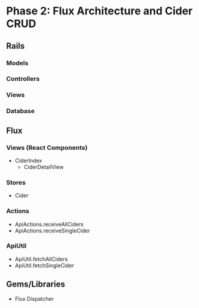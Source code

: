 # Phase 2: Flux Architecture and Cider CRUD

## Rails
### Models

### Controllers

### Views

### Database

## Flux
### Views (React Components)
* CiderIndex
  - CiderDetailView

### Stores
* Cider

### Actions
* ApiActions.receiveAllCiders
* ApiActions.receiveSingleCider

### ApiUtil
* ApiUtil.fetchAllCiders
* ApiUtil.fetchSingleCider

## Gems/Libraries
* Flux Dispatcher
